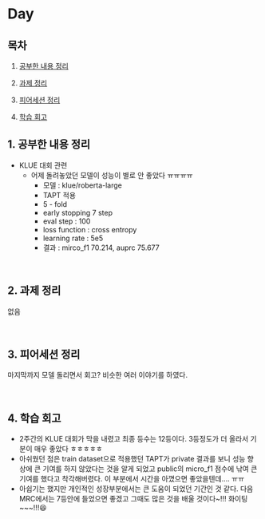 <!--
구조
*
    *
        * <br>
            &nbsp; - &nbsp; <br>
                &nbsp;&nbsp;&nbsp;&nbsp; ‣ &nbsp; <br>
                    &nbsp;&nbsp;&nbsp;&nbsp;&nbsp;&nbsp;&nbsp;&nbsp; * &nbsp; <br>
-->

# Day 

## 목차 

1. [공부한 내용 정리](#1-공부한-내용-정리)

2. [과제 정리](#2-과제-정리)

3. [피어세션 정리](#3-피어세션-정리)

4. [학습 회고](#4-학습-회고)

## 1. 공부한 내용 정리

* KLUE 대회 관련
    * 어제 돌려놓았던 모델이 성능이 별로 안 좋았다 ㅠㅠㅠㅠ
        * 모델 : klue/roberta-large
        * TAPT 적용
        * 5 - fold
        * early stopping 7 step
        * eval step : 100
        * loss function : cross entropy
        * learning rate : 5e5
        * 결과 : mirco_f1 70.214, auprc 75.677

<br>

## 2. 과제 정리

없음

<br>

## 3. 피어세션 정리

마지막까지 모델 돌리면서 회고? 비슷한 여러 이야기를 하였다.

<br>

## 4. 학습 회고

* 2주간의 KLUE 대회가 막을 내렸고 최종 등수는 12등이다. 3등정도가 더 올라서 기분이 매우 좋았다 ㅎㅎㅎㅎㅎ
* 아쉬웠던 점은 train dataset으로 적용했던 TAPT가 private 결과를 보니 성능 향상에 큰 기여를 하지 않았다는 것을 알게 되었고 public의 micro_f1 점수에 낚여 큰 기여를 했다고 착각해버렸다. 이 부분에서 시간을 아꼈으면 좋았을텐데.... ㅠㅠ 
* 아쉽기는 했지만 개인적인 성장부분에서는 큰 도움이 되었던 기간인 것 같다. 다음 MRC에서는 7등안에 들었으면 좋겠고 그때도 많은 것을 배울 것이다~!!! 화이팅~~~!!!😆

<br>